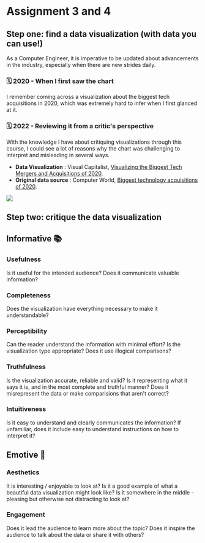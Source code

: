 # Assignment 3 and 4
## Step one: find a data visualization (with data you can use!)

As a Computer Engineer, it is imperative to be updated about advancements in the industry, especially when there are new strides daily. 

### 🗓️ 2020 - When I first saw the chart

I remember coming across a visualization about the biggest tech acquisitions in 2020, which was extremely hard to infer when I first glanced at it. 

### 🗓️ 2022 - Reviewing it from a critic's perspective

With the knowledge I have about critiquing visualizations through this course, I could see a lot of reasons why the chart was challenging to interpret and misleading in several ways.

- **Data Visualization** : Visual Capitalist, [Visualizing the Biggest Tech Mergers and Acquisitions of 2020](https://www.visualcapitalist.com/visualizing-biggest-tech-mergers-and-acquisitions-of-2020/).
- **Original data source** : Computer World, [Biggest technology acquisitions of 2020](https://www.computerworld.com/article/3513439/biggest-technology-acquisitions-of-2020.html).

![](https://i.imgur.com/WKVfvI7.png)

## Step two: critique the data visualization
## Informative 📚
### Usefulness 
Is it useful for the intended audience?  Does it communicate valuable information?

### Completeness  
Does the visualization have everything necessary to make it understandable?

### Perceptibility
Can the reader understand the information with minimal effort? Is the visualization type appropriate?  Does it use illogical comparisons?

### Truthfulness
Is the visualization accurate, reliable and valid?  Is it representing what it says it is, and in the most complete and truthful manner? Does it misrepresent the data or make comparisions that aren't correct?

### Intuitiveness
Is it easy to understand and clearly communicates the information?  If unfamiliar, does it include easy to understand instructions on how to interpret it?

## Emotive 🤩
### Aesthetics
It is interesting / enjoyable to look at?  Is it a good example of what a beautiful data visualization might look like?  Is it somewhere in the middle - pleasing but otherwise not distracting to look at?

### Engagement
Does it lead the audience to learn more about the topic?  Does it inspire the audience to talk about the data or share it with others?
